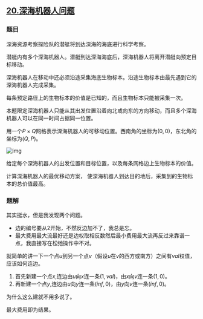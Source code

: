 ## [$20.$深海机器人问题](https://www.luogu.org/problemnew/show/P4012)

### 题目

深海资源考察探险队的潜艇将到达深海的海底进行科学考察。

潜艇内有多个深海机器人。潜艇到达深海海底后，深海机器人将离开潜艇向预定目标移动。

深海机器人在移动中还必须沿途采集海底生物标本。沿途生物标本由最先遇到它的深海机器人完成采集。

每条预定路径上的生物标本的价值是已知的，而且生物标本只能被采集一次。

本题限定深海机器人只能从其出发位置沿着向北或向东的方向移动，而且多个深海机器人可以在同一时间占据同一位置。

用一个$P\times Q$网格表示深海机器人的可移动位置。西南角的坐标为$(0,0)$，东北角的坐标为$(Q,P)$。

![img](https://cdn.luogu.org/upload/pic/12215.png)

给定每个深海机器人的出发位置和目标位置，以及每条网格边上生物标本的价值。

计算深海机器人的最优移动方案， 使深海机器人到达目的地后，采集到的生物标本的总价值最高。

### 题解

其实挺水，但是我发现两个问题。

+   边的编号要从$2$开始，不然反边加不了，我总是忘。
+   最大费用最大流最好还是边权取相反数然后最小费用最大流再反过来靠谱一点，我直接写在松弛操作中不对。

就简单的讲一下一个点$u$到另一个点$v$（假设$u$在$v$的西方或南方）之间有$val$权值，应该如何连边。

1.  首先新建一个点$x$,连边由$u$向$x$连一条$(1,val)$，由$x$向$v$连一条$(1,0)$。
2.  再新建一个点$y$,连边由$u$向$y$连一条$(inf,0)$，由$y$向$v$连一条$(inf,0)$。

为什么这么建就不用多说了。

最大费用即为结果。